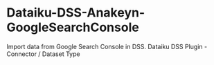 # Dataiku-DSS-Anakeyn-GoogleSearchConsole
Import data from Google Search Console in DSS. Dataiku DSS Plugin - Connector / Dataset Type
